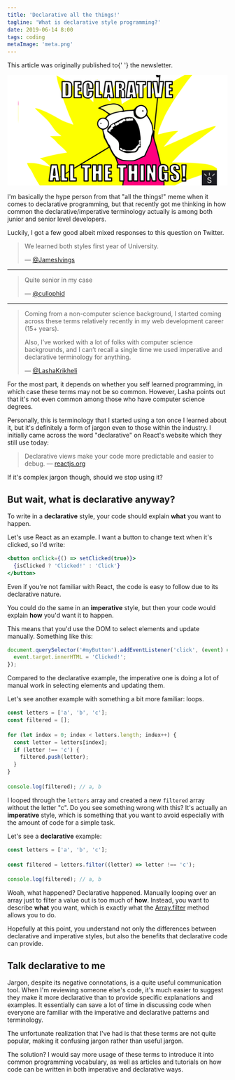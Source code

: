 ```yaml
---
title: 'Declarative all the things!'
tagline: 'What is declarative style programming?'
date: 2019-06-14 8:00
tags: coding
metaImage: 'meta.png'
---
```


<Alert>
  This article was originally published to{' '}
  <AlertLink href="/news">the newsletter</AlertLink>.
</Alert>

![Declarative all the things meme](meta.png)

I'm basically the hype person from that "all the things!" meme when it comes to declarative programming, but that recently got me thinking in how common the declarative/imperative terminology actually is among both junior and senior level developers.

Luckily, I got a few good albeit mixed responses to this question on Twitter.

> We learned both styles first year of University.
>
> — [@JamesIvings](https://twitter.com/JamesIvings/status/1105671627675787264)

---

> Quite senior in my case
>
> — [@cullophid](https://twitter.com/cullophid/status/1105717103116603392)

---

> Coming from a non-computer science background, I started coming across these terms relatively recently in my web development career (15+ years).
>
> Also, I’ve worked with a lot of folks with computer science backgrounds, and I can’t recall a single time we used imperative and declarative terminology for anything.
>
> — [@LashaKrikheli](https://twitter.com/LashaKrikheli/status/1109586323634118656)

For the most part, it depends on whether you self learned programming, in which case these terms may not be so common. However, Lasha points out that it's not even common among those who have computer science degrees.

Personally, this is terminology that I started using a ton once I learned about it, but it's definitely a form of jargon even to those within the industry. I initially came across the word "declarative" on React's website which they still use today:

> Declarative views make your code more predictable and easier to debug.
> — [reactjs.org](https://reactjs.org/)

If it's complex jargon though, should we stop using it?

## But wait, what is declarative anyway?

To write in a **declarative** style, your code should explain **what** you want to happen.

Let's use React as an example. I want a button to change text when it's clicked, so I'd write:

```jsx
<button onClick={() => setClicked(true)}>
  {isClicked ? 'Clicked!' : 'Click'}
</button>
```

Even if you're not familiar with React, the code is easy to follow due to its declarative nature.

You could do the same in an **imperative** style, but then your code would explain **how** you'd want it to happen.

This means that you'd use the DOM to select elements and update manually. Something like this:

```js
document.querySelector('#myButton').addEventListener('click', (event) => {
  event.target.innerHTML = 'Clicked!';
});
```

Compared to the declarative example, the imperative one is doing a lot of manual work in selecting elements and updating them.

Let's see another example with something a bit more familiar: loops.

```js
const letters = ['a', 'b', 'c'];
const filtered = [];

for (let index = 0; index < letters.length; index++) {
  const letter = letters[index];
  if (letter !== 'c') {
    filtered.push(letter);
  }
}

console.log(filtered); // a, b
```

I looped through the `letters` array and created a new `filtered` array without the letter "c". Do you see something wrong with this? It's actually an **imperative** style, which is something that you want to avoid especially with the amount of code for a simple task.

Let's see a **declarative** example:

```js
const letters = ['a', 'b', 'c'];

const filtered = letters.filter((letter) => letter !== 'c');

console.log(filtered); // a, b
```

Woah, what happened? Declarative happened. Manually looping over an array just to filter a value out is too much of **how**. Instead, you want to describe **what** you want, which is exactly what the [Array.filter](https://developer.mozilla.org/en-US/docs/Web/JavaScript/Reference/Global_Objects/Array/filter) method allows you to do.

Hopefully at this point, you understand not only the differences between declarative and imperative styles, but also the benefits that declarative code can provide.

## Talk declarative to me

Jargon, despite its negative connotations, is a quite useful communication tool. When I'm reviewing someone else's code, it's much easier to suggest they make it more declarative than to provide specific explanations and examples. It essentially can save a lot of time in discussing code when everyone are familiar with the imperative and declarative patterns and terminology.

The unfortunate realization that I've had is that these terms are not quite popular, making it confusing jargon rather than useful jargon.

The solution? I would say more usage of these terms to introduce it into common programming vocabulary, as well as articles and tutorials on how code can be written in both imperative and declarative ways.
